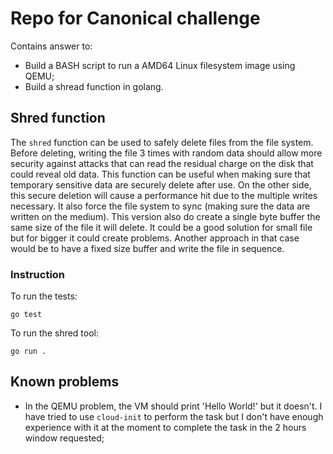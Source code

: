 # Repo for Canonical challenge

Contains answer to:

* Build a BASH script to run a AMD64 Linux filesystem image using QEMU;
* Build a shread function in golang.

## Shred function

The `shred` function can be used to safely delete files from the file system. Before deleting,
writing the file 3 times with random data should allow more security against attacks that can
read the residual charge on the disk that could reveal old data.
This function can be useful when making sure that temporary sensitive data are securely delete
after use. On the other side, this secure deletion will cause a performance hit due to the multiple
writes necessary. It also force the file system to sync (making sure the data are written on the
medium).
This version also do create a single byte buffer the same size of the file it will delete. It could
be a good solution for small file but for bigger it could create problems. Another approach in that
case would be to have a fixed size buffer and write the file in sequence.

### Instruction

To run the tests:

```
go test
```

To run the shred tool:

```
go run .
```

## Known problems

* In the QEMU problem, the VM should print 'Hello World!' but it doesn't. I have tried to use
`cloud-init` to perform the task but I don't have enough experience with it at the moment to
complete the task in the 2 hours window requested;

